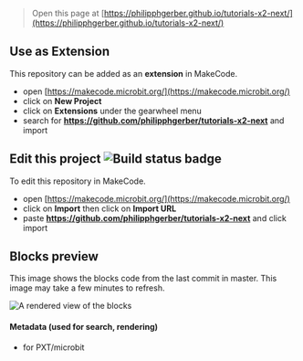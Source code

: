 
> Open this page at [https://philipphgerber.github.io/tutorials-x2-next/](https://philipphgerber.github.io/tutorials-x2-next/)

## Use as Extension

This repository can be added as an **extension** in MakeCode.

* open [https://makecode.microbit.org/](https://makecode.microbit.org/)
* click on **New Project**
* click on **Extensions** under the gearwheel menu
* search for **https://github.com/philipphgerber/tutorials-x2-next** and import

## Edit this project ![Build status badge](https://github.com/philipphgerber/tutorials-x2-next/workflows/MakeCode/badge.svg)

To edit this repository in MakeCode.

* open [https://makecode.microbit.org/](https://makecode.microbit.org/)
* click on **Import** then click on **Import URL**
* paste **https://github.com/philipphgerber/tutorials-x2-next** and click import

## Blocks preview

This image shows the blocks code from the last commit in master.
This image may take a few minutes to refresh.

![A rendered view of the blocks](https://github.com/philipphgerber/tutorials-x2-next/raw/master/.github/makecode/blocks.png)

#### Metadata (used for search, rendering)

* for PXT/microbit
<script src="https://makecode.com/gh-pages-embed.js"></script><script>makeCodeRender("{{ site.makecode.home_url }}", "{{ site.github.owner_name }}/{{ site.github.repository_name }}");</script>
